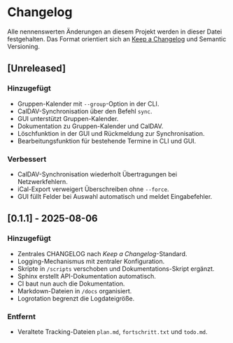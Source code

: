 # Changelog
Alle nennenswerten Änderungen an diesem Projekt werden in dieser Datei festgehalten.
Das Format orientiert sich an [Keep a Changelog](https://keepachangelog.com/de/1.0.0/) und Semantic Versioning.

## [Unreleased]

### Hinzugefügt
- Gruppen-Kalender mit `--group`-Option in der CLI.
- CalDAV-Synchronisation über den Befehl `sync`.
- GUI unterstützt Gruppen-Kalender.
- Dokumentation zu Gruppen-Kalender und CalDAV.
- Löschfunktion in der GUI und Rückmeldung zur Synchronisation.
- Bearbeitungsfunktion für bestehende Termine in CLI und GUI.

### Verbessert
- CalDAV-Synchronisation wiederholt Übertragungen bei Netzwerkfehlern.
- iCal-Export verweigert Überschreiben ohne `--force`.
- GUI füllt Felder bei Auswahl automatisch und meldet Eingabefehler.

## [0.1.1] - 2025-08-06
### Hinzugefügt
- Zentrales CHANGELOG nach *Keep a Changelog*-Standard.
- Logging-Mechanismus mit zentraler Konfiguration.
- Skripte in `/scripts` verschoben und Dokumentations-Skript ergänzt.
- Sphinx erstellt API-Dokumentation automatisch.
- CI baut nun auch die Dokumentation.
- Markdown-Dateien in `/docs` organisiert.
- Logrotation begrenzt die Logdateigröße.

### Entfernt
- Veraltete Tracking-Dateien `plan.md`, `fortschritt.txt` und `todo.md`.
